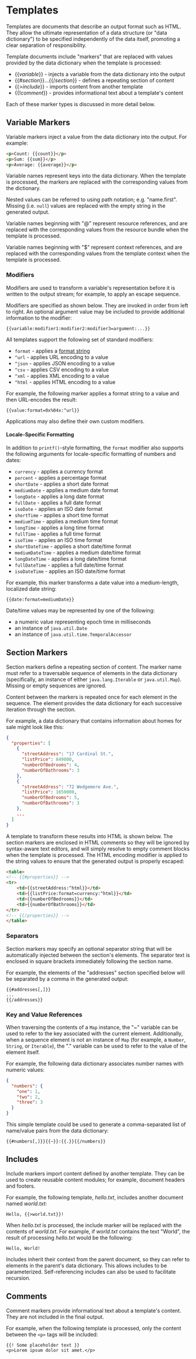 # Templates
Templates are documents that describe an output format such as HTML. They allow the ultimate representation of a data structure (or "data dictionary") to be specified independently of the data itself, promoting a clear separation of responsibility. 

Template documents include "markers" that are replaced with values provided by the data dictionary when the template is processed:

* {{_variable_}} - injects a variable from the data dictionary into the output
* {{#_section_}}...{{/_section_}} - defines a repeating section of content
* {{>_include_}} - imports content from another template
* {{!_comment_}} - provides informational text about a template's content

Each of these marker types is discussed in more detail below.

## Variable Markers
Variable markers inject a value from the data dictionary into the output. For example:

```html
<p>Count: {{count}}</p>
<p>Sum: {{sum}}</p>
<p>Average: {{average}}</p> 
```

Variable names represent keys into the data dictionary. When the template is processed, the markers are replaced with the corresponding values from the dictionary.

Nested values can be referred to using path notation; e.g. "name.first". Missing (i.e. `null`) values are replaced with the empty string in the generated output. 

Variable names beginning with "@" represent resource references, and are replaced with the corresponding values from the resource bundle when the template is processed. 

Variable names beginning with "$" represent context references, and are replaced with the corresponding values from the template context when the template is processed. 

### Modifiers
Modifiers are used to transform a variable's representation before it is written to the output stream; for example, to apply an escape sequence.

Modifiers are specified as shown below. They are invoked in order from left to right. An optional argument value may be included to provide additional information to the modifier:

```
{{variable:modifier1:modifier2:modifier3=argument:...}}
```

All templates support the following set of standard modifiers:

* `format` - applies a [format string](https://docs.oracle.com/javase/8/docs/api/java/util/Formatter.html#syntax)
* `^url` - applies URL encoding to a value
* `^json` - applies JSON encoding to a value
* `^csv` - applies CSV encoding to a value
* `^xml` - applies XML encoding to a value
* `^html` - applies HTML encoding to a value

For example, the following marker applies a format string to a value and then URL-encodes the result:

```
{{value:format=0x%04x:^url}}
```

Applications may also define their own custom modifiers.

#### Locale-Specific Formatting
In addition to `printf()`-style formatting, the `format` modifier also supports the following arguments for locale-specific formatting of numbers and dates:

  * `currency` - applies a currency format
  * `percent` - applies a percentage format
  * `shortDate` - applies a short date format
  * `mediumDate` - applies a medium date format
  * `longDate` - applies a long date format
  * `fullDate` - applies a full date format
  * `isoDate` - applies an ISO date format
  * `shortTime` - applies a short time format
  * `mediumTime` - applies a medium time format
  * `longTime` - applies a long time format
  * `fullTime` - applies a full time format
  * `isoTime` - applies an ISO time format
  * `shortDateTime` - applies a short date/time format
  * `mediumDateTime` - applies a medium date/time format
  * `longDateTime` - applies a long date/time format
  * `fullDateTime` - applies a full date/time format
  * `isoDateTime` - applies an ISO date/time format

For example, this marker transforms a date value into a medium-length, localized date string:

```
{{date:format=mediumDate}}
```

Date/time values may be represented by one of the following:

* a numeric value representing epoch time in milliseconds
* an instance of `java.util.Date` 
* an instance of `java.util.time.TemporalAccessor`

## Section Markers
Section markers define a repeating section of content. The marker name must refer to a traversable sequence of elements in the data dictionary (specifically, an instance of either `java.lang.Iterable` or `java.util.Map`). Missing or empty sequences are ignored.

Content between the markers is repeated once for each element in the sequence. The element provides the data dictionary for each successive iteration through the section. 

For example, a data dictionary that contains information about homes for sale might look like this:

```json
{
  "properties": [
    {
      "streetAddress": "17 Cardinal St.",
      "listPrice": 849000,
      "numberOfBedrooms": 4,
      "numberOfBathrooms": 3
    },
    {
      "streetAddress": "72 Wedgemere Ave.",
      "listPrice": 1650000,
      "numberOfBedrooms": 5,
      "numberOfBathrooms": 3
    },
    ...        
  ]
}
```

A template to transform these results into HTML is shown below. The section markers are enclosed in HTML comments so they will be ignored by syntax-aware text editors, and will simply resolve to empty comment blocks when the template is processed. The HTML encoding modifier is applied to the string values to ensure that the generated output is properly escaped:

```html
<table>
<!-- {{#properties}} -->
<tr>
    <td>{{streetAddress:^html}}</td> 
    <td>{{listPrice:format=currency:^html}}</td> 
    <td>{{numberOfBedrooms}}</td> 
    <td>{{numberOfBathrooms}}</td>
</tr>
<!-- {{/properties}} -->
</table>
```

### Separators
Section markers may specify an optional separator string that will be automatically injected between the section's elements. The separator text is enclosed in square brackets immediately following the section name. 

For example, the elements of the "addresses" section specified below will be separated by a comma in the generated output:

```
{{#addresses[,]}}
...
{{/addresses}}
```

### Key and Value References
When traversing the contents of a `Map` instance, the "~" variable can be used to refer to the key associated with the current element. Additionally, when a sequence element is not an instance of `Map` (for example, a `Number`, `String`, or `Iterable`), the "." variable can be used to refer to the value of the element itself.

For example, the following data dictionary associates number names with numeric values:

```json
{
  "numbers": { 
    "one": 1,
    "two": 2,
    "three": 3
  }
}
```

This simple template could be used to generate a comma-separated list of name/value pairs from the data dictionary:

```
{{#numbers[,]}}{{~}}:{{.}}{{/numbers}}
``` 

## Includes
Include markers import content defined by another template. They can be used to create reusable content modules; for example, document headers and footers. 

For example, the following template, _hello.txt_, includes another document named _world.txt_: 

```
Hello, {{>world.txt}}!
```
    
When _hello.txt_ is processed, the include marker will be replaced with the contents of _world.txt_. For example, if _world.txt_ contains the text "World", the result of processing _hello.txt_ would be the following:

```
Hello, World!
```

Includes inherit their context from the parent document, so they can refer to elements in the parent's data dictionary. This allows includes to be parameterized. Self-referencing includes can also be used to facilitate recursion.

## Comments
Comment markers provide informational text about a template's content. They are not included in the final output. 

For example, when the following template is processed, only the content between the `<p>` tags will be included:

```
{{! Some placeholder text }}
<p>Lorem ipsum dolor sit amet.</p>
```
